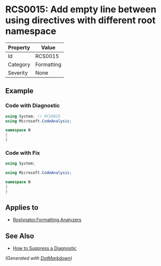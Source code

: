 # RCS0015: Add empty line between using directives with different root namespace

| Property | Value      |
| -------- | ---------- |
| Id       | RCS0015    |
| Category | Formatting |
| Severity | None       |

## Example

### Code with Diagnostic

```csharp
using System; // RCS0015
using Microsoft.CodeAnalysis;

namespace N
{
}
```

### Code with Fix

```csharp
using System;

using Microsoft.CodeAnalysis;

namespace N
{
}
```

## Applies to

* [Roslynator.Formatting.Analyzers](https://www.nuget.org/packages/Roslynator.Formatting.Analyzers)

## See Also

* [How to Suppress a Diagnostic](../HowToConfigureAnalyzers.md#how-to-suppress-a-diagnostic)


*\(Generated with [DotMarkdown](http://github.com/JosefPihrt/DotMarkdown)\)*